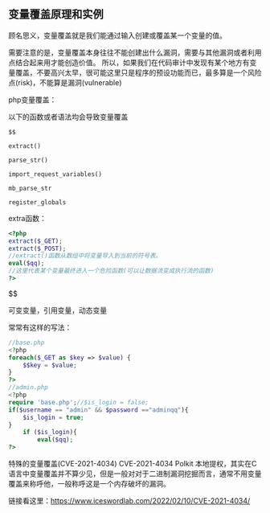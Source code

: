 ## 变量覆盖原理和实例

顾名思义，变量覆盖就是我们能通过输入创建或覆盖某一个变量的值。

需要注意的是，变量覆盖本身往往不能创建出什么漏洞，需要与其他漏洞或者利用点结合起来用才能创造价值。
所以，如果我们在代码审计中发现有某个地方有变量覆盖，不要高兴太早，很可能这里只是程序的预设功能而已，最多算是一个风险点(risk)，不能算是漏洞(vulnerable)

php变量覆盖：

以下的函数或者语法均会导致变量覆盖

```
$$

extract()

parse_str()

import_request_variables()

mb_parse_str

register_globals
```

extra函数：

```php
<?php
extract($_GET);
extract($_POST);
//extract()函数从数组中将变量导入到当前的符号表。
eval($qq);
//这里代表某个变量最终进入一个危险函数(可以让数据流变成执行流的函数)
?>
```

$$

可变变量，引用变量，动态变量

常常有这样的写法：

```php
//base.php
<?php
foreach($_GET as $key => $value) {
    $$key = $value;
}
?>
//admin.php
<?php
require 'base.php';//$is_login = false;
if($username == "admin" && $password =="adminqq"){
    $is_login = true;
}
    if ($is_login){
        eval($qq);
?>
```

特殊的变量覆盖(CVE-2021-4034)
CVE-2021-4034 Polkit 本地提权，其实在C语言中变量覆盖并不算少见，但是一般对对于二进制漏洞挖掘而言，通常不用变量覆盖来称呼他，一般称呼这是一个内存破坏的漏洞。

链接看这里：https://www.iceswordlab.com/2022/02/10/CVE-2021-4034/

